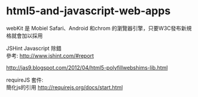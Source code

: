 html5-and-javascript-web-apps
=============================

webKit 是 Mobiel Safari、Android 和chrom 的瀏覽器引擎，只要W3C發布新規格就會加以採用

JSHint   Javascript 除錯  
參考: http://www.jshint.com/#report

http://jas9.blogspot.com/2012/04/html5-polyfillwebshims-lib.html



requireJS 套件:  
簡化js的引用
http://requirejs.org/docs/start.html
